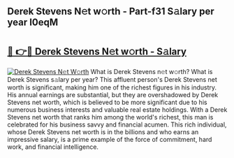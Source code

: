## Derek Stevens N𝚎t w𝚘rth - Part-f31 S𝚊lary per year I0eqM

# <h2><a href="http://gc0u3n.nevu.top/?p=Derek+Stevens">🔗 👉🔴 Derek Stevens N𝚎t w𝚘rth - S𝚊lary</a></h2>

[![Derek Stevens N𝚎t W𝚘rth](https://i.imgur.com/Oavwk0R.jpeg)](http://gc0u3n.nevu.top/?p=Derek+Stevens)
What is Derek Stevens n𝚎t w𝚘rth? What is Derek Stevens s𝚊lary per year?
This affluent person's Derek Stevens net worth is significant, making him one of the richest figures in his industry. His annual earnings are substantial, but they are overshadowed by Derek Stevens net worth, which is believed to be more significant due to his numerous business interests and valuable real estate holdings. With a Derek Stevens net worth that ranks him among the world's richest, this man is celebrated for his business savvy and financial acumen. This rich individual, whose Derek Stevens net worth is in the billions and who earns an impressive salary, is a prime example of the force of commitment, hard work, and financial intelligence.

